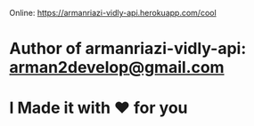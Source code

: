 Online:
https://armanriazi-vidly-api.herokuapp.com/cool

# Author of armanriazi-vidly-api: arman2develop@gmail.com

# I Made it with ❤️ for you
